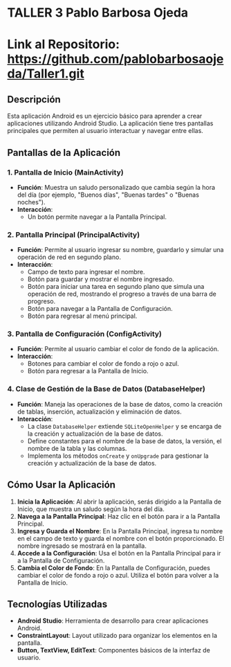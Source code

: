 # TALLER 3 Pablo Barbosa Ojeda

# Link al Repositorio: https://github.com/pablobarbosaojeda/Taller1.git

## Descripción

Esta aplicación Android es un ejercicio básico para aprender a crear aplicaciones utilizando Android Studio. La aplicación tiene tres pantallas principales que permiten al usuario interactuar y navegar entre ellas.

## Pantallas de la Aplicación


### 1. Pantalla de Inicio (MainActivity)

- **Función**: Muestra un saludo personalizado que cambia según la hora del día (por ejemplo, "Buenos días", "Buenas tardes" o "Buenas noches").
- **Interacción**: 
  - Un botón permite navegar a la Pantalla Principal.
  
### 2. Pantalla Principal (PrincipalActivity)

- **Función**: Permite al usuario ingresar su nombre, guardarlo y simular una operación de red en segundo plano.
- **Interacción**:
  - Campo de texto para ingresar el nombre.
  - Botón para guardar y mostrar el nombre ingresado.
  - Botón para iniciar una tarea en segundo plano que simula una operación de red, mostrando el progreso a través de una barra de progreso.
  - Botón para navegar a la Pantalla de Configuración.
  - Botón para regresar al menú principal.

### 3. Pantalla de Configuración (ConfigActivity)

- **Función**: Permite al usuario cambiar el color de fondo de la aplicación.
- **Interacción**:
  - Botones para cambiar el color de fondo a rojo o azul.
  - Botón para regresar a la Pantalla de Inicio.
  
### 4. Clase de Gestión de la Base de Datos (DatabaseHelper)

- **Función**: Maneja las operaciones de la base de datos, como la creación de tablas, inserción, actualización y eliminación de datos.
- **Interacción**:
  - La clase `DatabaseHelper` extiende `SQLiteOpenHelper` y se encarga de la creación y actualización de la base de datos.
  - Define constantes para el nombre de la base de datos, la versión, el nombre de la tabla y las columnas.
  - Implementa los métodos `onCreate` y `onUpgrade` para gestionar la creación y actualización de la base de datos.

## Cómo Usar la Aplicación

1. **Inicia la Aplicación**: Al abrir la aplicación, serás dirigido a la Pantalla de Inicio, que muestra un saludo según la hora del día.
2. **Navega a la Pantalla Principal**: Haz clic en el botón para ir a la Pantalla Principal.
3. **Ingresa y Guarda el Nombre**: En la Pantalla Principal, ingresa tu nombre en el campo de texto y guarda el nombre con el botón proporcionado. El nombre ingresado se mostrará en la pantalla.
4. **Accede a la Configuración**: Usa el botón en la Pantalla Principal para ir a la Pantalla de Configuración.
5. **Cambia el Color de Fondo**: En la Pantalla de Configuración, puedes cambiar el color de fondo a rojo o azul. Utiliza el botón para volver a la Pantalla de Inicio.

## Tecnologías Utilizadas

- **Android Studio**: Herramienta de desarrollo para crear aplicaciones Android.
- **ConstraintLayout**: Layout utilizado para organizar los elementos en la pantalla.
- **Button, TextView, EditText**: Componentes básicos de la interfaz de usuario.


